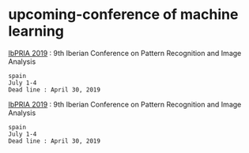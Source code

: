 # upcoming-conference of machine learning

[IbPRIA 2019](http://www.ibpria.org/2019/?page=home) : 9th Iberian Conference on Pattern Recognition and Image Analysis

```
spain
July 1-4
Dead line : April 30, 2019
```

[IbPRIA 2019](http://www.ibpria.org/2019/?page=home) : 9th Iberian Conference on Pattern Recognition and Image Analysis

```
spain
July 1-4
Dead line : April 30, 2019
```
